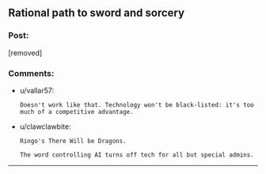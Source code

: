 ## Rational path to sword and sorcery

### Post:

[removed]

### Comments:

- u/vallar57:
  ```
  Doesn't work like that. Technology won't be black-listed: it's too much of a competitive advantage.
  ```

- u/clawclawbite:
  ```
  Ringo's There Will be Dragons.

  The word controlling AI turns off tech for all but special admins.
  ```

---

